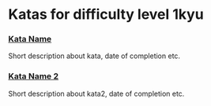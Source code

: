 # Katas for difficulty level 1kyu

### [Kata Name](http://kataURL)
Short description about kata, date of completion etc.

### [Kata Name 2](http://kata2URL)
Short description about kata2, date of completion etc.